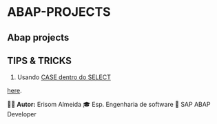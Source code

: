 # ABAP-PROJECTS

## Abap projects

## TIPS & TRICKS
1. Usando [CASE dentro do SELECT](./TIPS-&TRICKS/1.-ZPROG_SELECT_WITH_CASE_ERI.ABAP)




[here](./docs/specification.md).




🧑‍💼 **Autor:** Erisom Almeida
🎓 Esp. Engenharia de software
📍 SAP ABAP Developer
  
